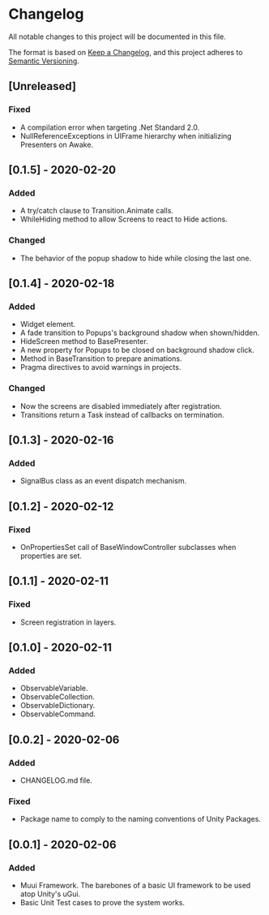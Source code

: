 # Changelog
All notable changes to this project will be documented in this file.

The format is based on [Keep a Changelog](https://keepachangelog.com/en/1.0.0/),
and this project adheres to [Semantic Versioning](https://semver.org/spec/v2.0.0.html).

## [Unreleased]
### Fixed
- A compilation error when targeting .Net Standard 2.0.
- NullReferenceExceptions in UIFrame hierarchy when initializing Presenters on Awake.

## [0.1.5] - 2020-02-20
### Added
- A try/catch clause to Transition.Animate calls.
- WhileHiding method to allow Screens to react to Hide actions.

### Changed
- The behavior of the popup shadow to hide while closing the last one.

## [0.1.4] - 2020-02-18
### Added
- Widget element.
- A fade transition to Popups's background shadow when shown/hidden.
- HideScreen method to BasePresenter.
- A new property for Popups to be closed on background shadow click.
- Method in BaseTransition to prepare animations.
- Pragma directives to avoid warnings in projects.

### Changed
- Now the screens are disabled immediately after registration.
- Transitions return a Task instead of callbacks on termination. 

## [0.1.3] - 2020-02-16
### Added
- SignalBus class as an event dispatch mechanism.

## [0.1.2] - 2020-02-12
### Fixed
- OnPropertiesSet call of BaseWindowController subclasses when properties are set.

## [0.1.1] - 2020-02-11
### Fixed
- Screen registration in layers.

## [0.1.0] - 2020-02-11
### Added
- ObservableVariable.
- ObservableCollection.
- ObservableDictionary.
- ObservableCommand.

## [0.0.2] - 2020-02-06
### Added
- CHANGELOG.md file. 

### Fixed
- Package name to comply to the naming conventions of Unity Packages.

## [0.0.1] - 2020-02-06
### Added
- Muui Framework. The barebones of a basic UI framework to be used atop Unity's uGui.
- Basic Unit Test cases to prove the system works.